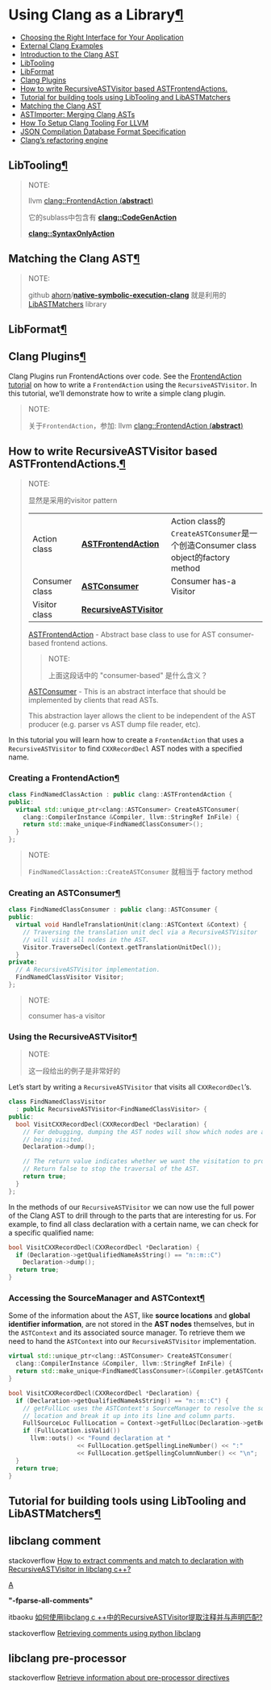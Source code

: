 # Using Clang as a Library[¶](https://clang.llvm.org/docs/index.html#using-clang-as-a-library)

 

- [Choosing the Right Interface for Your Application](https://clang.llvm.org/docs/Tooling.html)
- [External Clang Examples](https://clang.llvm.org/docs/ExternalClangExamples.html)
- [Introduction to the Clang AST](https://clang.llvm.org/docs/IntroductionToTheClangAST.html)
- [LibTooling](https://clang.llvm.org/docs/LibTooling.html)
- [LibFormat](https://clang.llvm.org/docs/LibFormat.html)
- [Clang Plugins](https://clang.llvm.org/docs/ClangPlugins.html)
- [How to write RecursiveASTVisitor based ASTFrontendActions.](https://clang.llvm.org/docs/RAVFrontendAction.html)
- [Tutorial for building tools using LibTooling and LibASTMatchers](https://clang.llvm.org/docs/LibASTMatchersTutorial.html)
- [Matching the Clang AST](https://clang.llvm.org/docs/LibASTMatchers.html)
- [ASTImporter: Merging Clang ASTs](https://clang.llvm.org/docs/LibASTImporter.html)
- [How To Setup Clang Tooling For LLVM](https://clang.llvm.org/docs/HowToSetupToolingForLLVM.html)
- [JSON Compilation Database Format Specification](https://clang.llvm.org/docs/JSONCompilationDatabase.html)
- [Clang’s refactoring engine](https://clang.llvm.org/docs/RefactoringEngine.html)







## LibTooling[¶](https://clang.llvm.org/docs/LibTooling.html#libtooling)

> NOTE: 
>
> llvm [clang::FrontendAction (**abstract**)](https://clang.llvm.org/doxygen/classclang_1_1FrontendAction.html)
>
> 它的sublass中包含有 [**clang::CodeGenAction**](https://clang.llvm.org/doxygen/classclang_1_1CodeGenAction.html)
>
> [**clang::SyntaxOnlyAction**](https://clang.llvm.org/doxygen/classclang_1_1SyntaxOnlyAction.html) 
>
> 



## Matching the Clang AST[¶](https://clang.llvm.org/docs/LibASTMatchers.html#matching-the-clang-ast)

> NOTE: 
>
> github [ahorn](https://github.com/ahorn)/**[native-symbolic-execution-clang](https://github.com/ahorn/native-symbolic-execution-clang)** 就是利用的[LibASTMatchers](http://clang.llvm.org/docs/LibASTMatchers.html) library



## LibFormat[¶](https://clang.llvm.org/docs/LibFormat.html#libformat)



## Clang Plugins[¶](https://clang.llvm.org/docs/ClangPlugins.html#clang-plugins)

Clang Plugins run FrontendActions over code. See the [FrontendAction tutorial](https://clang.llvm.org/docs/RAVFrontendAction.html) on how to write a `FrontendAction` using the `RecursiveASTVisitor`. In this tutorial, we’ll demonstrate how to write a simple clang plugin.

> NOTE: 
>
> 关于`FrontendAction`，参加: llvm [clang::FrontendAction (**abstract**)](https://clang.llvm.org/doxygen/classclang_1_1FrontendAction.html)
>
> 



## How to write RecursiveASTVisitor based ASTFrontendActions.[¶](https://clang.llvm.org/docs/RAVFrontendAction.html#how-to-write-recursiveastvisitor-based-astfrontendactions)

> NOTE: 
>
> 显然是采用的visitor pattern
>
> |                |                                                              |                                                              |
> | -------------- | ------------------------------------------------------------ | ------------------------------------------------------------ |
> | Action class   | [**ASTFrontendAction**](https://clang.llvm.org/doxygen/classclang_1_1ASTFrontendAction.html) | Action class的`CreateASTConsumer`是一个创造Consumer class object的factory method |
> | Consumer class | [**ASTConsumer**](https://clang.llvm.org/doxygen/classclang_1_1ASTConsumer.html) | Consumer has-a Visitor                                       |
> | Visitor class  | [**RecursiveASTVisitor**](https://clang.llvm.org/doxygen/classclang_1_1RecursiveASTVisitor.html) |                                                              |
>
> [ASTFrontendAction](https://clang.llvm.org/doxygen/classclang_1_1ASTFrontendAction.html) - Abstract base class to use for AST consumer-based frontend actions.
>
> > NOTE: 
> >
> > 上面这段话中的 "consumer-based" 是什么含义？
>
> [ASTConsumer](https://clang.llvm.org/doxygen/classclang_1_1ASTConsumer.html) - This is an abstract interface that should be implemented by clients that read ASTs.
>
> This abstraction layer allows the client to be independent of the AST producer (e.g. parser vs AST dump file reader, etc).
>
> 
>
> 

In this tutorial you will learn how to create a `FrontendAction` that uses a `RecursiveASTVisitor` to find `CXXRecordDecl` AST nodes with a specified name.

### Creating a FrontendAction[¶](https://clang.llvm.org/docs/RAVFrontendAction.html#creating-a-frontendaction)



```C++
class FindNamedClassAction : public clang::ASTFrontendAction {
public:
  virtual std::unique_ptr<clang::ASTConsumer> CreateASTConsumer(
    clang::CompilerInstance &Compiler, llvm::StringRef InFile) {
    return std::make_unique<FindNamedClassConsumer>();
  }
};
```

> NOTE: 
>
> `FindNamedClassAction::CreateASTConsumer` 就相当于 factory method

### Creating an ASTConsumer[¶](https://clang.llvm.org/docs/RAVFrontendAction.html#creating-an-astconsumer)

```C++
class FindNamedClassConsumer : public clang::ASTConsumer {
public:
  virtual void HandleTranslationUnit(clang::ASTContext &Context) {
    // Traversing the translation unit decl via a RecursiveASTVisitor
    // will visit all nodes in the AST.
    Visitor.TraverseDecl(Context.getTranslationUnitDecl());
  }
private:
  // A RecursiveASTVisitor implementation.
  FindNamedClassVisitor Visitor;
};
```

> NOTE: 
>
> consumer has-a visitor

### Using the RecursiveASTVisitor[¶](https://clang.llvm.org/docs/RAVFrontendAction.html#using-the-recursiveastvisitor)

> NOTE: 
>
> 这一段给出的例子是非常好的

Let’s start by writing a `RecursiveASTVisitor` that visits all `CXXRecordDecl`’s.

```c++
class FindNamedClassVisitor
  : public RecursiveASTVisitor<FindNamedClassVisitor> {
public:
  bool VisitCXXRecordDecl(CXXRecordDecl *Declaration) {
    // For debugging, dumping the AST nodes will show which nodes are already
    // being visited.
    Declaration->dump();

    // The return value indicates whether we want the visitation to proceed.
    // Return false to stop the traversal of the AST.
    return true;
  }
};
```

In the methods of our `RecursiveASTVisitor` we can now use the full power of the Clang AST to drill through to the parts that are interesting for us. For example, to find all class declaration with a certain name, we can check for a specific qualified name:

```c++
bool VisitCXXRecordDecl(CXXRecordDecl *Declaration) {
  if (Declaration->getQualifiedNameAsString() == "n::m::C")
    Declaration->dump();
  return true;
}
```

### Accessing the SourceManager and ASTContext[¶](https://clang.llvm.org/docs/RAVFrontendAction.html#accessing-the-sourcemanager-and-astcontext)

Some of the information about the AST, like **source locations** and **global identifier information**, are not stored in the **AST nodes** themselves, but in the `ASTContext` and its associated source manager. To retrieve them we need to hand the `ASTContext` into our `RecursiveASTVisitor` implementation.



```C++
virtual std::unique_ptr<clang::ASTConsumer> CreateASTConsumer(
  clang::CompilerInstance &Compiler, llvm::StringRef InFile) {
  return std::make_unique<FindNamedClassConsumer>(&Compiler.getASTContext());
}

bool VisitCXXRecordDecl(CXXRecordDecl *Declaration) {
  if (Declaration->getQualifiedNameAsString() == "n::m::C") {
    // getFullLoc uses the ASTContext's SourceManager to resolve the source
    // location and break it up into its line and column parts.
    FullSourceLoc FullLocation = Context->getFullLoc(Declaration->getBeginLoc());
    if (FullLocation.isValid())
      llvm::outs() << "Found declaration at "
                   << FullLocation.getSpellingLineNumber() << ":"
                   << FullLocation.getSpellingColumnNumber() << "\n";
  }
  return true;
}
```



## Tutorial for building tools using LibTooling and LibASTMatchers[¶](https://clang.llvm.org/docs/LibASTMatchersTutorial.html#tutorial-for-building-tools-using-libtooling-and-libastmatchers)





## libclang comment

stackoverflow [How to extract comments and match to declaration with RecursiveASTVisitor in libclang c++?](https://stackoverflow.com/questions/25275212/how-to-extract-comments-and-match-to-declaration-with-recursiveastvisitor-in-lib)

[A](https://stackoverflow.com/a/41736499)

**"-fparse-all-comments"**



itbaoku [如何使用libclang c ++中的RecursiveASTVisitor提取注释并与声明匹配?](https://www.itbaoku.cn/post/1816672/How-to-extract-comments-and-match-to-declaration-with-RecursiveASTVisitor-in-libclang-c)

stackoverflow [Retrieving comments using python libclang](https://stackoverflow.com/questions/19079070/retrieving-comments-using-python-libclang)



## libclang  pre-processor

stackoverflow [Retrieve information about pre-processor directives](https://stackoverflow.com/questions/13881506/retrieve-information-about-pre-processor-directives)
